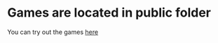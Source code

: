 # Games are located in public folder
You can try out the games [here](https://jukkakot.github.io/ "My projects home page") 
